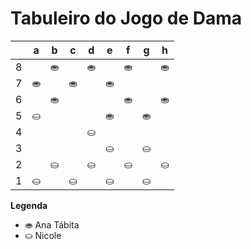 # Tabuleiro do Jogo de Dama

|   | a | b | c | d | e | f | g | h |
|---|---|---|---|---|---|---|---|---|
| 8 |   | ⛂ |   | ⛂ |   | ⛂ |   | ⛂ |
| 7 | ⛂ |   | ⛂ |   | ⛂ |   |  |   |
| 6 |   | ⛂ |   |  |   | ⛂ |   | ⛂ |
| 5 | ⛀ |   |   |   |  ⛂ |   | ⛂ |   |
| 4 |   |  |   | ⛀  |   |   |   |   |
| 3 |  |   |   |   | ⛀ |   | ⛀ |   |
| 2 |   | ⛀ |   | ⛀ |   | ⛀ |   | ⛀ |
| 1 | ⛀ |   | ⛀ |   | ⛀ |   | ⛀ |   |

**Legenda**

- ⛂  Ana Tábita
- ⛀  Nicole